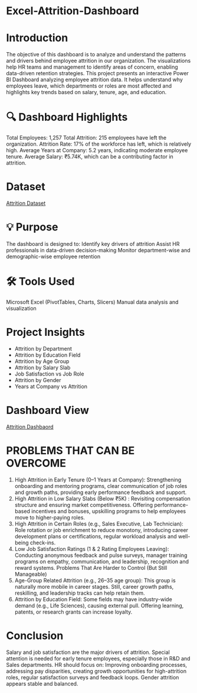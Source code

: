 # Excel-Attrition-Dashboard

# Introduction
The objective of this dashboard is to analyze and understand the patterns and drivers behind employee attrition in our organization. The visualizations help HR teams and management to identify areas of concern, enabling data-driven retention strategies. This project presents an interactive Power BI Dashboard analyzing employee attrition data. It helps understand why employees leave, which departments or roles are most affected and highlights key trends based on salary, tenure, age, and education.

# 🔍 Dashboard Highlights
Total Employees: 1,257
Total Attrition: 215 employees have left the organization.
Attrition Rate: 17% of the workforce has left, which is relatively high.
Average Years at Company: 5.2 years, indicating moderate employee tenure.
Average Salary: ₹5.74K, which can be a contributing factor in attrition.

# Dataset
<a href="https://github.com/VishalShetty3112/Excel-Attrition-Dashboard/blob/main/Attrition%20Excel%20Project.xlsx">Attrition Dataset</a>

# 💡 Purpose
The dashboard is designed to:
Identify key drivers of attrition
Assist HR professionals in data-driven decision-making
Monitor department-wise and demographic-wise employee retention

# 🛠 Tools Used
Microsoft Excel (PivotTables, Charts, Slicers)
Manual data analysis and visualization

# Project Insights
* Attrition by Department
* Attrition by Education Field
* Attrition by Age Group
* Attrition by Salary Slab
* Job Satisfaction vs Job Role
* Attrition by Gender
* Years at Company vs Attrition

 # Dashboard View
<a href="https://github.com/VishalShetty3112/Excel-Attrition-Dashboard/blob/main/Excel%20Attrition%20Dashboard%20Snapshot.png">Attrition Dashbaord</a>
 
# PROBLEMS THAT CAN BE OVERCOME 
1. High Attrition in Early Tenure (0–1 Years at Company): Strengthening onboarding and mentoring programs, clear communication of job roles and growth paths, providing early performance feedback and support.
2. High Attrition in Low Salary Slabs (Below ₹5K) : Revisiting compensation structure and ensuring market competitiveness.
Offering performance-based incentives and bonuses, upskilling programs to help employees move to higher-paying roles.
3. High Attrition in Certain Roles (e.g., Sales Executive, Lab Technician): Role rotation or job enrichment to reduce monotony, introducing career development plans or certifications, regular workload analysis and well-being check-ins.
4. Low Job Satisfaction Ratings (1 & 2 Rating Employees Leaving): Conducting anonymous feedback and pulse surveys, manager training programs on empathy, communication, and leadership, recognition and reward systems.
Problems That Are Harder to Control (But Still Manageable)
5.	Age-Group Related Attrition (e.g., 26–35 age group): This group is naturally more mobile in career stages. Still, career growth paths, reskilling, and leadership tracks can help retain them.
6.	Attrition by Education Field: Some fields may have industry-wide demand (e.g., Life Sciences), causing external pull. Offering learning, patents, or research grants can increase loyalty.

# Conclusion
Salary and job satisfaction are the major drivers of attrition. Special attention is needed for early tenure employees, especially those in R&D and Sales departments. HR should focus on: Improving onboarding processes, addressing pay disparities, creating growth opportunities for high-attrition roles, regular satisfaction surveys and feedback loops. Gender attrition appears stable and balanced.
